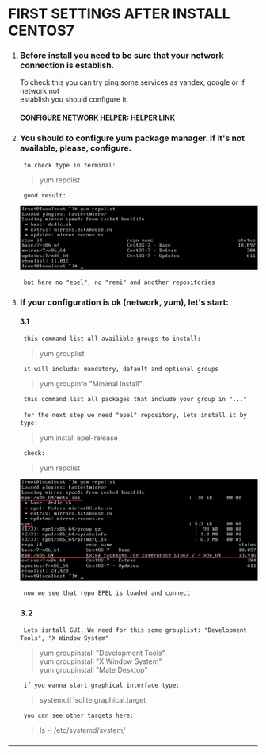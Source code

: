# FIRST SETTINGS AFTER INSTALL CENTOS7
1. ### Before install you need to be sure that your network connection is establish.  
	To check this you can try ping some services as yandex, google or if network not  
	establish you should configure it.  


	#### CONFIGURE NETWORK HELPER: [HELPER LINK](../network/ "FOLLOW THIS LINK")  

2. ### You should to configure yum package manager. If it's not available, please, configure.  
		to check type in terminal:  
  
	> yum repolist  

		good result:  

	![img1](./imgs/1.png)

		but here no "epel", no "remi" and another repositories

3. ###  If your configuration is ok (network, yum), let's start:  
	#### 3.1
		this command list all availible groups to install:  
	> yum grouplist  

		it will include: mandatory, default and optional groups

	> yum groupinfo "Minimal Install"  

		this command list all packages that include your group in "..."  
		  
		for the next step we need "epel" repository, lets install it by type:  

	> yum install epel-release  

		check:  

	> yum repolist  

	![img2](./imgs/2.png)

		now we see that repo EPEL is loaded and connect

	### 3.2  
		Lets isntall GUI. We need for this some grouplist: "Development Tools", "X Window System"

	> yum groupinstall "Development Tools"  
	> yum groupinstall "X Window System"  
	> yum groupinstall "Mate Desktop"

		if you wanna start graphical interface type:

	> systemctl isolite graphical.target  

		you can see other targets here:
	> ls -l /etc/systemd/system/

###   
---  
